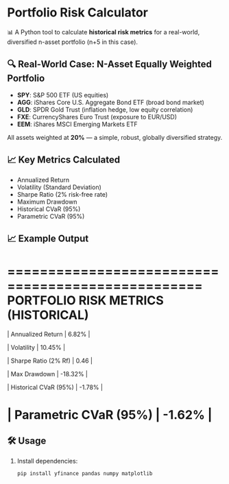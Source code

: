 # Portfolio Risk Calculator

📊 A Python tool to calculate **historical risk metrics** for a real-world, diversified n-asset portfolio (n+5 in this case).

## 🔍 Real-World Case: N-Asset Equally Weighted Portfolio
- **SPY**: S&P 500 ETF (US equities)
- **AGG**: iShares Core U.S. Aggregate Bond ETF (broad bond market)
- **GLD**: SPDR Gold Trust (inflation hedge, low equity correlation)
- **FXE**: CurrencyShares Euro Trust (exposure to EUR/USD)
- **EEM**: iShares MSCI Emerging Markets ETF

All assets weighted at **20%** — a simple, robust, globally diversified strategy.

## 📈 Key Metrics Calculated
- Annualized Return
- Volatility (Standard Deviation)
- Sharpe Ratio (2% risk-free rate)
- Maximum Drawdown
- Historical CVaR (95%)
- Parametric CVaR (95%)

## 📈 Example Output
==================================================
PORTFOLIO RISK METRICS (HISTORICAL)
==================================================
| Annualized Return | 6.82% |

| Volatility | 10.45% |

| Sharpe Ratio (2% Rf) | 0.46 |

| Max Drawdown | -18.32% |

| Historical CVaR (95%) | -1.78% |

| Parametric CVaR (95%) | -1.62% |
==================================================

## 🛠️ Usage
1. Install dependencies:
   ```bash
   pip install yfinance pandas numpy matplotlib
